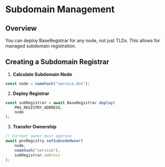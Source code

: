 # Subdomain Management

## Overview
You can deploy BaseRegistrar for any node, not just TLDs. This allows for managed subdomain registration.

## Creating a Subdomain Registrar

1. **Calculate Subdomain Node**
```javascript
const node = namehash("service.dot");
```

2. **Deploy Registrar**
```javascript
const subRegistrar = await BaseRegistrar.deploy(
    PNS_REGISTRY_ADDRESS,
    node
);
```

3. **Transfer Ownership**
```javascript
// Current owner must approve
await pnsRegistry.setSubnodeOwner(
    node,
    namehash("service"),
    subRegistrar.address
);
```